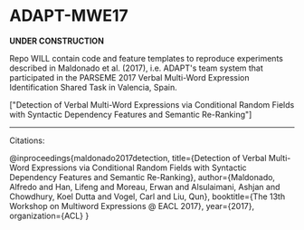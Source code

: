 # ADAPT-MWE17

**UNDER CONSTRUCTION**

Repo WILL contain code and feature templates to reproduce experiments described in Maldonado et al. (2017), i.e. ADAPT's team system that participated in the PARSEME 2017 Verbal Multi-Word Expression Identification Shared Task in Valencia, Spain.

["Detection of Verbal Multi-Word Expressions via Conditional Random Fields with Syntactic Dependency Features and Semantic Re-Ranking"]

----------
Citations:

@inproceedings{maldonado2017detection,
  title={Detection of Verbal Multi-Word Expressions via Conditional Random Fields with Syntactic Dependency Features and Semantic Re-Ranking},
  author={Maldonado, Alfredo and Han, Lifeng and Moreau, Erwan and Alsulaimani, Ashjan and Chowdhury, Koel Dutta and Vogel, Carl and Liu, Qun},
  booktitle={The 13th Workshop on Multiword Expressions @ EACL 2017},
  year={2017},
  organization={ACL}
}

